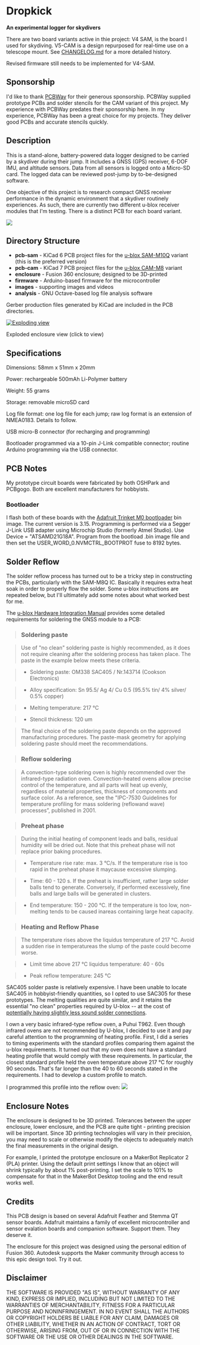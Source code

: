 
# Dropkick
**An experimental logger for skydivers**

There are two board variants active in thie project: V4 SAM, is the board I used for skydiving. V5-CAM is a design repurposed for real-time
use on a telescope mount. See [CHANGELOG.md](CHANGELOG.md) for a more detailed history.

Revised firmware still needs to be implemented for V4-SAM.

## Sponsorship
I'd like to thank [PCBWay](https://www.pcbway.com/) for their generous sponsorship. PCBWay supplied prototype PCBs and solder stencils for the CAM variant of this project. My experience with PCBWay predates their sponsorship here. In my experience, PCBWay has been a great choice for my projects. They deliver good PCBs and accurate stencils quickly.
 
 ## Description

This is a stand-alone, battery-powered data logger designed to be
carried by a skydiver during their jump.  It includes a GNSS (GPS) receiver, 6-DOF IMU, and altitude sensors. Data from all sensors is logged onto a Micro-SD card. The logged data can be reviewed post-jump by to-be-designed software.

One objective of this project is to research compact GNSS receiver performance in the dynamic environment that a skydiver routinely experiences. As such, there are currently two different u-blox receiver modules that I'm testing. There is a distinct PCB for each board variant.

![](images/dropkick-03.png)

## Directory Structure
* **pcb-sam** - KiCad 6 PCB project files for the [u-blox SAM-M10Q](https://content.u-blox.com/sites/default/files/SAM-M8Q_DataSheet_%28UBX-16012619%29.pdf) variant (this is the preferred version)
* **pcb-cam** - KiCad 7 PCB project files for the [u-blox CAM-M8](https://content.u-blox.com/sites/default/files/CAM-M8-FW3_DataSheet_%28UBX-15031574%29.pdf) variant
* **enclosure** - Fusion 360 enclosure; designed to be 3D-printed
* **firmware** - Arduino-based firmware for the microcontroller
* **images** - supporting images and videos
* **analysis** - GNU Octave-based log file analysis software


Gerber production files generated by KiCad are included in the PCB directories.

[![Exploding view](images/dropkick-exploded-clickme.png)](https://youtu.be/SXqk_i92HAI)

Exploded enclosure view (click to view)

## Specifications

Dimensions: 58mm x 51mm x 20mm

Power: rechargeable 500mAh Li-Polymer battery

Weight: 55 grams

Storage: removable microSD card

Log file format: one log file for each jump; raw log format is an extension of NMEA0183. Details to follow.

USB micro-B connector (for recharging and programming)

Bootloader programmed via a 10-pin J-Link compatible connector; routine Arduino programming via the USB connector.

## PCB Notes
My prototype circuit boards were fabricated by both OSHPark and PCBgogo. Both are excellent manufacturers for hobbyists.

### Bootloader

I flash both of these boards with the [Adafruit Trinket M0 bootloader](https://github.com/adafruit/uf2-samdx1/releases/download/v3.15.0/bootloader-trinket_m0-v3.15.0.bin) bin image. The current version is 3.15. Programming is performed via a Segger J-Link USB adapter using Microchip Studio (formerly Atmel Studio). Use Device = "ATSAMD21G18A". Program from the bootload .bin image file and then set the USER_WORD_0.NVMCTRL_BOOTPROT fuse to 8192 bytes.

## Solder Reflow

The solder reflow process has turned out to be a tricky step in constructing the PCBs, particularly with the SAM-M8Q IC.  Basically it requires extra heat soak in
  order to properly flow the solder.  Some u-blox instructions are repeated below, but I'll ultimately add some notes about what worked best for me.

The [u-blox Hardware Integration Manual](https://www.u-blox.com/en/docs/UBX-16018358) provides some detailed requirements for soldering the GNSS module to a PCB:

> ### Soldering paste

>Use of "no clean" soldering paste is highly recommended, as it does not require cleaning after the soldering process has taken place. The paste in the example below meets these criteria.

> * Soldering paste: OM338 SAC405 / Nr.143714 (Cookson Electronics)

> * Alloy specification: Sn 95.5/ Ag 4/ Cu 0.5 (95.5% tin/ 4% silver/ 0.5% copper)

> * Melting temperature: 217 °C

> * Stencil thickness: 120 um

> The final choice of the soldering paste depends on the approved manufacturing procedures. The paste-mask geometry for applying soldering paste should meet the recommendations. 

> ### Reflow soldering

> A convection-type soldering oven is highly recommended over the infrared-type radiation oven. Convection-heated ovens allow precise control of the temperature, and all parts will heat up evenly, regardless of material properties, thickness of components and surface color. As a reference, see the "IPC-7530 Guidelines for temperature profiling for mass soldering (reflowand wave) processes”, published in 2001.

> ### Preheat phase

>During the initial heating of component leads and balls, residual humidity will be dried out. Note that this preheat phase will not replace prior baking procedures.

> * Temperature rise rate: max. 3 °C/s. If the temperature rise is too rapid in the preheat phase it maycause excessive slumping.

> * Time: 60 - 120 s. If the preheat is insufficient, rather large solder balls tend to generate. Conversely, if performed excessively, fine balls and large balls will be generated in clusters.

> * End temperature: 150 - 200 °C. If the temperature is too low, non-melting tends to be caused inareas containing large heat capacity. 

> ### Heating and Reflow Phase

> The temperature rises above the liquidus temperature of 217 °C. Avoid a sudden rise in temperatureas the slump of the paste could become worse.

> * Limit time above 217 °C liquidus temperature: 40 - 60s

> * Peak reflow temperature: 245 °C

SAC405 solder paste is relatively expensive. I have been unable to locate SAC405 in hobbyist-friendly quantities, so I opted to use SAC305 for these prototypes. The melting qualities are quite similar, and it retains the essential "no clean" properties required by U-blox -- at the cost of [potentially having slightly less sound solder connections](https://citeseerx.ist.psu.edu/viewdoc/download?doi=10.1.1.517.4830&rep=rep1&type=pdf#:~:text=The%20North%20American%20industry%20generally,comparable%20to%20that%20of%20SAC405.).

I own a very basic infrared-type reflow oven, a Puhui T962. Even though infrared ovens are not recommended by U-blox, I decided to use it and pay careful attention to the programming of heating profile. First, I did a series to timing experiments with the standard profiles comparing them against the u-blox requirements. It turned out that my oven does not have a standard heating profile that would comply with these requirements. In particular, the closest standard profile held the oven temperature above 217 °C for roughly 90 seconds. That's far longer than the 40 to 60 seconds stated in the requirements. I had to develop a custom profile to match.

I programmed this profile into the reflow oven:
![](images/reflow-profile.PNG)

## Enclosure Notes
The enclosure is designed to be 3D printed. Tolerances between the upper enclosure, lower enclosure, and the PCB
 are quite tight - printing precision will be important. Since 3D printing technologies will vary in their precision, 
 you may need to scale or otherwise modify the objects to adequately match the final measurements in the original design.

For example, I printed the prototype enclosure on a MakerBot Replicator 2 (PLA) printer.  Using the default print settings
 I know that an object will shrink typically by about 1% post-printing.  I set the scale to 101% to compensate for that 
 in the MakerBot Desktop tooling and the end result works well.

## Credits

This PCB design is based on several Adafruit Feather and Stemma QT sensor boards.  Adafruit maintains a family of
 excellent microcontroller and sensor evalation boards and companion software.  Support them. They deserve it.

The enclosure for this project was designed using the personal edition of Fusion 360. Autodesk supports the Maker community through access to this epic design tool.  Try it out.


## Disclaimer
THE SOFTWARE IS PROVIDED "AS IS", WITHOUT WARRANTY OF ANY KIND, EXPRESS OR IMPLIED, INCLUDING BUT NOT LIMITED TO THE WARRANTIES OF MERCHANTABILITY,
FITNESS FOR A PARTICULAR PURPOSE AND NONINFRINGEMENT. IN NO EVENT SHALL THE
AUTHORS OR COPYRIGHT HOLDERS BE LIABLE FOR ANY CLAIM, DAMAGES OR OTHER
LIABILITY, WHETHER IN AN ACTION OF CONTRACT, TORT OR OTHERWISE, ARISING FROM,
OUT OF OR IN CONNECTION WITH THE SOFTWARE OR THE USE OR OTHER DEALINGS IN THE
SOFTWARE.
